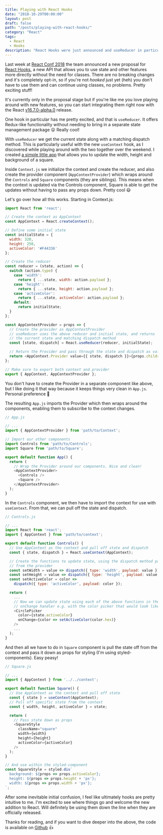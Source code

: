 ```yaml
---
title: Playing with React Hooks
date: "2018-10-29T00:00:00"
layout: post
draft: false
path: "/posts/playing-with-react-hooks/"
category: "React"
tags:
  - React
  - Hooks
description: "React Hooks were just announced and useReducer in particular has me excited!"
---
```


Last week at <a href="https://conf.reactjs.org/" target="_blank">React Conf 2018</a> the team announced a new proposal for <a href="https://reactjs.org/docs/hooks-intro.html" target="_blank">React Hooks</a>, a new API that allows you to use state and other features more directly without the need for classes. There are no breaking changes and it's completely opt-in, so if you're not _hooked_ just yet (heh) you don't have to use them and can continue using classes, no problems. Pretty exciting stuff!

It's currently only in the proposal stage but if you're like me you love playing around with new features, so you can start integrating them right now with the React <a href="https://www.npmjs.com/package/react/v/16.7.0-alpha.0" target="_blank">v16.7.0-alpha.0</a> release.

One hook in particular has me pretty excited, and that is `useReducer`. It offers Redux-like functionality without needing to bring in a separate state management package 😮 Really cool!

With `useReducer` we get the current state along with a matching dispatch method. This is particularly useful with the new `useContext` hook, as I discovered while playing around with the two together over the weekend. I created <a href="https://react-hooks.netlify.com/" target="_blank">a simple little app</a> that allows you to update the width, height and background of a square.

Inside `Context.js` we initialize the context and create the reducer, and also create the provider component (`AppContextProvider`) which wraps around the `Controls` and `Square` components (they are siblings). This means when the context is updated via the Controls component, Square is able to get the updates without having to pass any props down. Pretty cool 😃 

Let's go over how all this works. Starting in Context.js:

```js
import React from 'react';

// Create the context as AppContext
const AppContext = React.createContext();

// Define some initial state
const initialState = {
  width: 320,
  height: 250,
  activeColor: '#F44336'
};

// Create the reducer
const reducer = (state, action) => {
  switch (action.type) {
    case 'width':
      return { ...state, width: action.payload };
    case 'height':
      return { ...state, height: action.payload };
    case 'activeColor':
      return { ...state, activeColor: action.payload };
    default:
      return initialState;
  }
};

const AppContextProvider = props => {
  // Create the provider as AppContextProvider
  // useReducer uses the above reducer and initial state, and returns
  // the current state and matching dispatch method
  const [state, dispatch] = React.useReducer(reducer, initialState);

  // Return the Provider and pass through the state and dispatch as value
  return <AppContext.Provider value={{ state, dispatch }}>{props.children}</AppContext.Provider>;
};

// Make sure to export both context and provider
export { AppContext, AppContextProvider };
```

You don't have to create the Provider in a separate component like above, but I like doing it that way because it keeps things very clean in `App.js`. Personal preference 🤷‍

The resulting `App.js` imports the Provider which then wraps around the components, enabling them to subscribe to the context changes.

```js
// App.js

// ...
import { AppContextProvider } from 'path/to/Context';

// Import our other components
import Controls from 'path/to/Controls';
import Square from 'path/to/Square';

export default function App() {
  return (
    // Wrap the Provider around our components. Nice and clean!
    <AppContextProvider>
      <Controls />
      <Square />
    </AppContextProvider>
  );
}
```

In the `Controls` component, we then have to import the context for use with `useContext`. From that, we can pull off the state and dispatch.

```js
// Controls.js

// ...
import React from 'react';
import { AppContext } from 'path/to/context';

export default function Controls() {
  // Use AppContext as the context and pull off state and dispatch
  const { state, dispatch } = React.useContext(AppContext);

  // Create the functions to update state, using the dispatch method passed in
  // from the provider
  const setWidth = value => dispatch({ type: 'width', payload: value });
  const setHeight = value => dispatch({ type: 'height', payload: value });
  const setActiveColor = color =>
    dispatch({ type: 'activeColor', payload: color });

  return (
    ...
    // Now we can update state using each of the above functions in the 
    // onChange handler e.g. with the color picker that would look like:
    <CirclePicker
      color={state.activeColor}
      onChange={color => setActiveColor(color.hex)}
    />
    ...
  );
}
```

And then all we have to do in `Square` component is pull the state off from the context and pass it down as props for styling (I'm using styled-components). Easy peasy!

```js
// Square.js

// ...
import { AppContext } from '../../context';

export default function Square() {
  // Use AppContext as the context and pull off state
  const { state } = useContext(AppContext);
  // Pull off specific state from the context
  const { width, height, activeColor } = state;

  return (
    // Pass state down as props
    <SquareStyle
      className="square"
      width={width}
      height={height}
      activeColor={activeColor}
    />
  );
}

// And use within the styled-component
const SquareStyle = styled.div`
  background: ${props => props.activeColor};
  height: ${props => props.height + 'px'};
  width: ${props => props.width + 'px'};
`;
```

After some inevitable initial confusion, I feel like ultimately hooks are pretty intuitive to me. I'm excited to see where things go and welcome the new addition to React. Will definitely be using them down the line when they are officially released.

Thanks for reading, and if you want to dive deeper into the above, the code is available on <a href="https://github.com/melanieseltzer/react-hooks" target="_blank">Github</a> 👍